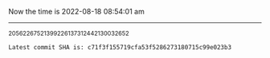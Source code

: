 Now the time is 2022-08-18 08:54:01 am

---

<small>20562267521399226137312442130032652</small>

```txt
Latest commit SHA is: c71f3f155719cfa53f5286273180715c99e023b3
```

